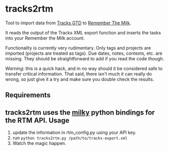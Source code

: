 tracks2rtm
==========

Tool to import data from [Tracks GTD](http://getontracks.org/) to [Remember The Milk](http://www.rememberthemilk.com/).

It reads the output of the Tracks XML export function and inserts the tasks into your Remember the Milk account.

Functionality is currently very rudimentary. Only tags and projects are imported (projects are treated as tags). Due dates, notes, contexts, etc. are missing. They should be straightforward to add if you read the code though.

*Warning:* this is a quick hack, and in no way should it be considered safe to transfer critical information. That said, there isn't much it can really do wrong, so just give it a try and make sure you double check the results.

Requirements
---
tracks2rtm uses the [milky](http://bitbucket.org/Surgo/milky/) python bindings for the RTM API.
Usage
---
 1. update the information in rtm_config.py using your API key.
 2. run ```python tracks2rtm.py /path/to/tracks-export.xml```
 3. Watch the magic happen.

